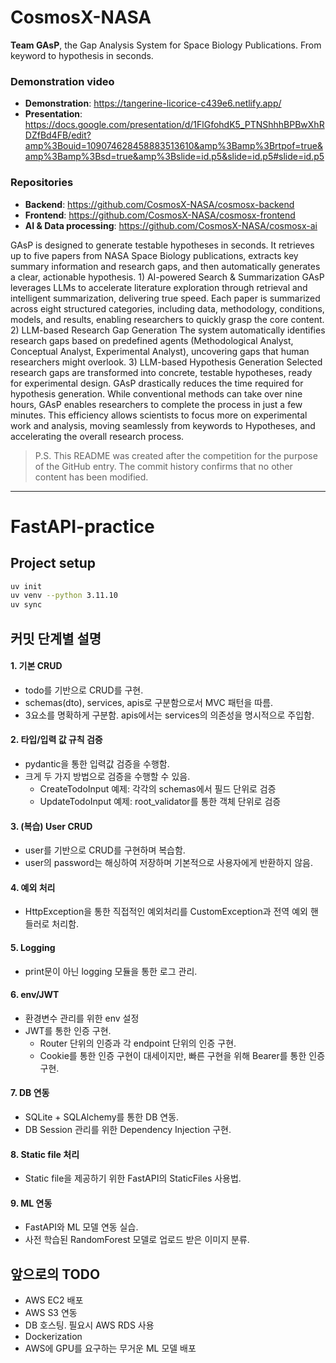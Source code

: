 # CosmosX-NASA

**Team GAsP**, the Gap Analysis System for Space Biology Publications. From keyword to hypothesis in seconds.

### Demonstration video

- **Demonstration**: https://tangerine-licorice-c439e6.netlify.app/
- **Presentation**: https://docs.google.com/presentation/d/1FlGfohdK5_PTNShhhBPBwXhRDZfBd4FB/edit?amp%3Bouid=109074628458883513610&amp%3Bamp%3Brtpof=true&amp%3Bamp%3Bsd=true&amp%3Bslide=id.p5&slide=id.p5#slide=id.p5

### Repositories

- **Backend**: https://github.com/CosmosX-NASA/cosmosx-backend
- **Frontend**: https://github.com/CosmosX-NASA/cosmosx-frontend
- **AI & Data processing**: https://github.com/CosmosX-NASA/cosmosx-ai

GAsP is designed to generate testable hypotheses in seconds. It retrieves up to five papers from NASA Space Biology publications, extracts key summary information and research gaps, and then automatically generates a clear, actionable hypothesis. 1) AI-powered Search & Summarization GAsP leverages LLMs to accelerate literature exploration through retrieval and intelligent summarization, delivering true speed. Each paper is summarized across eight structured categories, including data, methodology, conditions, models, and results, enabling researchers to quickly grasp the core content. 2) LLM-based Research Gap Generation The system automatically identifies research gaps based on predefined agents (Methodological Analyst, Conceptual Analyst, Experimental Analyst), uncovering gaps that human researchers might overlook. 3) LLM-based Hypothesis Generation Selected research gaps are transformed into concrete, testable hypotheses, ready for experimental design. GAsP drastically reduces the time required for hypothesis generation. While conventional methods can take over nine hours, GAsP enables researchers to complete the process in just a few minutes. This efficiency allows scientists to focus more on experimental work and analysis, moving seamlessly from keywords to Hypotheses, and accelerating the overall research process.

>P.S. This README was created after the competition for the purpose of the GitHub entry. The commit history confirms that no other content has been modified.


---

# FastAPI-practice

## Project setup

```bash
uv init
uv venv --python 3.11.10
uv sync
```

## 커밋 단계별 설명

#### 1. 기본 CRUD

- todo를 기반으로 CRUD를 구현.
- schemas(dto), services, apis로 구분함으로서 MVC 패턴을 따름.
- 3요소를 명확하게 구분함. apis에서는 services의 의존성을 명시적으로 주입함.

#### 2. 타입/입력 값 규칙 검증

- pydantic을 통한 입력값 검증을 수행함.
- 크게 두 가지 방법으로 검증을 수행할 수 있음.
  - CreateTodoInput 예제: 각각의 schemas에서 필드 단위로 검증
  - UpdateTodoInput 예제: root_validator를 통한 객체 단위로 검증

#### 3. (복습) User CRUD

- user를 기반으로 CRUD를 구현하며 복습함.
- user의 password는 해싱하여 저장하며 기본적으로 사용자에게 반환하지 않음.

#### 4. 예외 처리

- HttpException을 통한 직접적인 예외처리를 CustomException과 전역 예외 핸들러로 처리함.

#### 5. Logging

- print문이 아닌 logging 모듈을 통한 로그 관리.

#### 6. env/JWT

- 환경변수 관리를 위한 env 설정
- JWT를 통한 인증 구현.
  - Router 단위의 인증과 각 endpoint 단위의 인증 구현.
  - Cookie를 통한 인증 구현이 대세이지만, 빠른 구현을 위해 Bearer를 통한 인증 구현.

#### 7. DB 연동

- SQLite + SQLAlchemy를 통한 DB 연동.
- DB Session 관리를 위한 Dependency Injection 구현.

#### 8. Static file 처리

- Static file을 제공하기 위한 FastAPI의 StaticFiles 사용법.

#### 9. ML 연동

- FastAPI와 ML 모델 연동 실습.
- 사전 학습된 RandomForest 모델로 업로드 받은 이미지 분류.

## 앞으로의 TODO

- AWS EC2 배포
- AWS S3 연동
- DB 호스팅. 필요시 AWS RDS 사용
- Dockerization
- AWS에 GPU를 요구하는 무거운 ML 모델 배포
